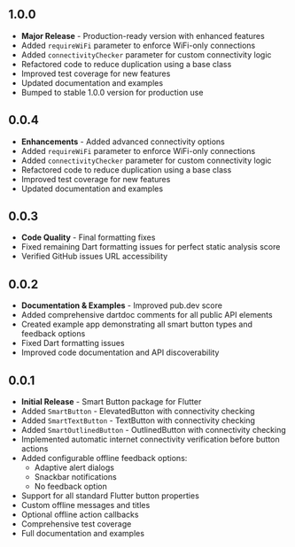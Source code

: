 ## 1.0.0

* **Major Release** - Production-ready version with enhanced features
* Added `requireWiFi` parameter to enforce WiFi-only connections
* Added `connectivityChecker` parameter for custom connectivity logic
* Refactored code to reduce duplication using a base class
* Improved test coverage for new features
* Updated documentation and examples
* Bumped to stable 1.0.0 version for production use

## 0.0.4

* **Enhancements** - Added advanced connectivity options
* Added `requireWiFi` parameter to enforce WiFi-only connections
* Added `connectivityChecker` parameter for custom connectivity logic
* Refactored code to reduce duplication using a base class
* Improved test coverage for new features
* Updated documentation and examples

## 0.0.3

* **Code Quality** - Final formatting fixes
* Fixed remaining Dart formatting issues for perfect static analysis score
* Verified GitHub issues URL accessibility

## 0.0.2

* **Documentation & Examples** - Improved pub.dev score
* Added comprehensive dartdoc comments for all public API elements
* Created example app demonstrating all smart button types and feedback options
* Fixed Dart formatting issues
* Improved code documentation and API discoverability

## 0.0.1

* **Initial Release** - Smart Button package for Flutter
* Added `SmartButton` - ElevatedButton with connectivity checking
* Added `SmartTextButton` - TextButton with connectivity checking  
* Added `SmartOutlinedButton` - OutlinedButton with connectivity checking
* Implemented automatic internet connectivity verification before button actions
* Added configurable offline feedback options:
  - Adaptive alert dialogs
  - Snackbar notifications
  - No feedback option
* Support for all standard Flutter button properties
* Custom offline messages and titles
* Optional offline action callbacks
* Comprehensive test coverage
* Full documentation and examples
